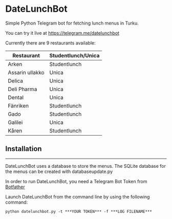 # DateLunchBot
Simple Python Telegram bot for fetching lunch menus in Turku.

You can try it live at https://telegram.me/datelunchbot

Currently there are 9 restaurants available:

Restaurant | Studentlunch/Unica |
---------- | ---------- |
Arken | Studentlunch
Assarin ullakko | Unica
Delica | Unica
Deli Pharma | Unica
Dental | Unica
Fänriken | Studentlunch
Gado | Studentlunch
Galilei | Unica
Kåren | Studentlunch

## Installation
-------------

DateLunchBot uses a database to store the menus. The SQLite database for the menus can be created with databaseupdate.py

In order to run DateLunchBot, you need a Telegram Bot Token from [Botfather](https://telegram.me/botfather)

Launch DateLunchBot from the command line by using the following command:
```
python datelunchbot.py -t ***YOUR TOKEN*** -f ***LOG FILENAME***
```
